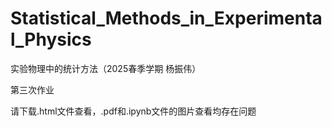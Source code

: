 # Statistical_Methods_in_Experimental_Physics

实验物理中的统计方法（2025春季学期 杨振伟）

第三次作业

请下载.html文件查看，.pdf和.ipynb文件的图片查看均存在问题
